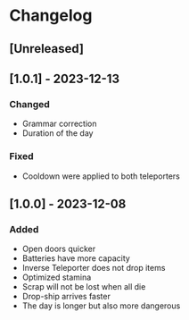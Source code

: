 # Changelog

## [Unreleased]


## [1.0.1] - 2023-12-13

### Changed

- Grammar correction
- Duration of the day

### Fixed

- Cooldown were applied to both teleporters


## [1.0.0] - 2023-12-08

### Added

- Open doors quicker
- Batteries have more capacity
- Inverse Teleporter does not drop items
- Optimized stamina
- Scrap will not be lost when all die
- Drop-ship arrives faster
- The day is longer but also more dangerous